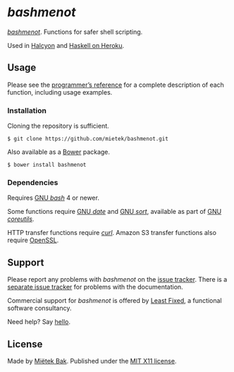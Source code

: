 _bashmenot_
===========

[_bashmenot_](http://bashmenot.mietek.io/).  Functions for safer shell scripting.

Used in [Halcyon](http://halcyon.sh/) and [Haskell on Heroku](http://haskellonheroku.com/).


Usage
-----

Please see the [programmer’s reference](http://bashmenot.mietek.io/reference/) for a complete description of each function, including usage examples.


### Installation

Cloning the repository is sufficient.

```
$ git clone https://github.com/mietek/bashmenot.git
```

Also available as a [Bower](http://bower.io/) package.

```
$ bower install bashmenot
```


### Dependencies

Requires [GNU _bash_](http://gnu.org/software/bash/) 4 or newer.

Some functions require [GNU _date_](https://www.gnu.org/software/coreutils/manual/html_node/date-invocation.html) and [GNU _sort_](https://www.gnu.org/software/coreutils/manual/html_node/sort-invocation.html), available as part of [GNU _coreutils_](https://www.gnu.org/software/coreutils/).

HTTP transfer functions require [_curl_](http://curl.haxx.se/).  Amazon S3 transfer functions also require [OpenSSL](https://www.openssl.org/).


Support
-------

Please report any problems with _bashmenot_ on the [issue tracker](https://github.com/mietek/bashmenot/issues/).  There is a [separate issue tracker](https://github.com/mietek/bashmenot-website/issues/) for problems with the documentation.

Commercial support for _bashmenot_ is offered by [Least Fixed](http://leastfixed.com/), a functional software consultancy.

Need help?  Say [hello](http://leastfixed.com/).


License
-------

Made by [Miëtek Bak](http://mietek.io/).  Published under the [MIT X11 license](http://bashmenot.mietek.io/license/).
